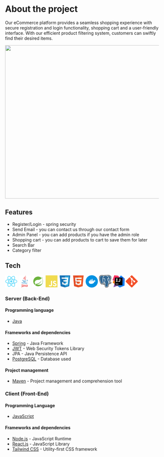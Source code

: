 # About the project


Our eCommerce platform provides a seamless shopping experience with secure registration and login functionality, shopping cart and a user-friendly interface. With our efficient product filtering system, customers can swiftly find their desired items.

<p align="center" border-radius="25%">
  <img src="https://github.com/florinbighiu/El-proyecte-grande/assets/120215264/d7529bcd-e715-4335-b3d2-7e56dd546477" width="1250" height="500" title="hover text">
</p>

## Features

- Register/Login - spring security
- Send Email - you can contact us through our contact form
- Admin Panel - you can add products if you have the admin role
- Shopping cart - you can add products to cart to save them for later
- Search Bar
- Category filter


## Tech
<p align="left">
<img src="https://raw.githubusercontent.com/SidorAndrei/SidorAndrei/master/assets/react-original.svg" height="auto" width="40">

<img src="https://raw.githubusercontent.com/SidorAndrei/SidorAndrei/master/assets/java-logo.svg" height="auto" width="40">

<img src="https://raw.githubusercontent.com/SidorAndrei/SidorAndrei/master/assets/spring_logo-removebg-preview.png" height="auto" width="40">

<img src="https://raw.githubusercontent.com/SidorAndrei/SidorAndrei/master/assets/javascript-plain.svg" height="auto" width="40">

<img src="https://raw.githubusercontent.com/SidorAndrei/SidorAndrei/master/assets/css3-original.svg" height="auto" width="40">

<img src="https://raw.githubusercontent.com/SidorAndrei/SidorAndrei/master/assets/html5-original.svg" height="auto" width="40">

<img src="https://raw.githubusercontent.com/SidorAndrei/SidorAndrei/master/assets/docker.svg" height="auto" width="40">

<img src="https://raw.githubusercontent.com/SidorAndrei/SidorAndrei/master/assets/Postgresql_elephant.svg" height="auto" width="40">

<img src="https://raw.githubusercontent.com/SidorAndrei/SidorAndrei/master/assets/IntelliJ_IDEA_Icon.svg" height="auto" width="40">

<img src="https://raw.githubusercontent.com/SidorAndrei/SidorAndrei/master/assets/git-original.svg" height="auto" width="40">
</p>

### Server (Back-End)
#### Programming language
- [Java](https://www.java.com/)


#### Frameworks and dependencies
- [Spring](https://spring.io/) - Java Framework
- [JWT](https://jwt.io/libraries) - Web Security Tokens Library
- JPA - Java Persistence API
- [PostgreSQL](https://www.postgresql.org/) - Database used

#### Project management
- [Maven](https://maven.apache.org/) - Project management and comprehension tool

### Client (Front-End)
#### Programming Language
- [JavaScript](https://www.javascript.com/)
#### Frameworks and dependencies
- [Node.js](https://nodejs.org/) - JavaScript Runtime
- [React.js](https://reactjs.org/) - JavaScript Library
- [Tailwind CSS](https://tailwindcss.com/) - Utility-first CSS framework 


